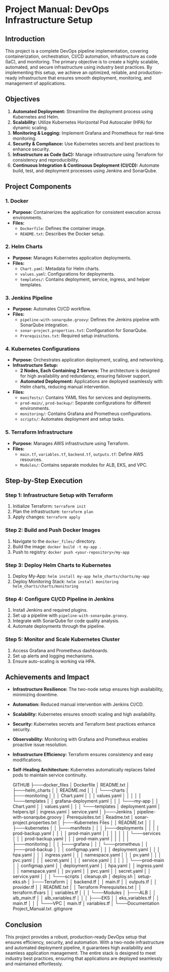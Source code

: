 # Project Manual: DevOps Infrastructure Setup

## Introduction
This project is a complete DevOps pipeline implementation, covering containerization, orchestration, CI/CD automation, infrastructure as code (IaC), and monitoring. The primary objective is to create a highly scalable, automated, and secure infrastructure using industry best practices. By implementing this setup, we achieve an optimized, reliable, and production-ready infrastructure that ensures smooth deployment, monitoring, and management of applications.

## Objectives
1. **Automated Deployment:** Streamline the deployment process using Kubernetes and Helm.
2. **Scalability:** Utilize Kubernetes Horizontal Pod Autoscaler (HPA) for dynamic scaling.
3. **Monitoring & Logging:** Implement Grafana and Prometheus for real-time monitoring.
4. **Security & Compliance:** Use Kubernetes secrets and best practices to enhance security.
5. **Infrastructure as Code (IaC):** Manage infrastructure using Terraform for consistency and reproducibility.
6. **Continuous Integration & Continuous Deployment (CI/CD):** Automate build, test, and deployment processes using Jenkins and SonarQube.

## Project Components
### 1. **Docker**
- **Purpose:** Containerizes the application for consistent execution across environments.
- **Files:**
  - `Dockerfile`: Defines the container image.
  - `README.txt`: Describes the Docker setup.

### 2. **Helm Charts**
- **Purpose:** Manages Kubernetes application deployments.
- **Files:**
  - `Chart.yaml`: Metadata for Helm charts.
  - `values.yaml`: Configurations for deployments.
  - `templates/`: Contains deployment, service, ingress, and helper templates.

### 3. **Jenkins Pipeline**
- **Purpose:** Automates CI/CD workflow.
- **Files:**
  - `pipeline-with-sonarqube.groovy`: Defines the Jenkins pipeline with SonarQube integration.
  - `sonar-project.properties.txt`: Configuration for SonarQube.
  - `Prerequisites.txt`: Required setup instructions.

### 4. **Kubernetes Configurations**
- **Purpose:** Orchestrates application deployment, scaling, and networking.
- **Infrastructure Setup:**
  - **2 Nodes, Each Containing 2 Servers:** The architecture is designed for high availability and redundancy, ensuring failover support.
  - **Automated Deployment:** Applications are deployed seamlessly with Helm charts, reducing manual intervention.
- **Files:**
  - `manifests/`: Contains YAML files for services and deployments.
  - `prod-main/`, `prod-backup/`: Separate configurations for different environments.
  - `monitoring/`: Contains Grafana and Prometheus configurations.
  - `scripts/`: Automates deployment and setup tasks.

### 5. **Terraform Infrastructure**
- **Purpose:** Manages AWS infrastructure using Terraform.
- **Files:**
  - `main.tf`, `variables.tf`, `backend.tf`, `outputs.tf`: Define AWS resources.
  - `Modules/`: Contains separate modules for ALB, EKS, and VPC.

## Step-by-Step Execution
### Step 1: **Infrastructure Setup with Terraform**
1. Initialize Terraform: `terraform init`
2. Plan the infrastructure: `terraform plan`
3. Apply changes: `terraform apply`

### Step 2: **Build and Push Docker Images**
1. Navigate to the `docker_files/` directory.
2. Build the image: `docker build -t my-app .`
3. Push to registry: `docker push <your-repository>/my-app`

### Step 3: **Deploy Helm Charts to Kubernetes**
1. Deploy My-App: `helm install my-app helm_charts/charts/my-app`
2. Deploy Monitoring Stack: `helm install monitoring helm_charts/charts/monitoring`

### Step 4: **Configure CI/CD Pipeline in Jenkins**
1. Install Jenkins and required plugins.
2. Set up a pipeline with `pipeline-with-sonarqube.groovy`.
3. Integrate with SonarQube for code quality analysis.
4. Automate deployments through the pipeline.

### Step 5: **Monitor and Scale Kubernetes Cluster**
1. Access Grafana and Prometheus dashboards.
2. Set up alerts and logging mechanisms.
3. Ensure auto-scaling is working via HPA.

## Achievements and Impact
- **Infrastructure Resilience:** The two-node setup ensures high availability, minimizing downtime.
- **Automation:** Reduced manual intervention with Jenkins CI/CD.
- **Scalability:** Kubernetes ensures smooth scaling and high availability.
- **Security:** Kubernetes secrets and Terraform best practices enhance security.
- **Observability:** Monitoring with Grafana and Prometheus enables proactive issue resolution.
- **Infrastructure Efficiency:** Terraform ensures consistency and easy modifications.
- **Self-Healing Architecture:** Kubernetes automatically replaces failed pods to maintain service continuity.

  GITHUB
├───docker_files
│       Dockerfile
│       README.txt
│
├───helm_charts
│   │   README.md
│   │
│   └───charts
│       ├───monitoring
│       │   │   Chart.yaml
│       │   │   values.yaml
│       │   │
│       │   └───templates
│       │           grafana-deployment.yaml
│       │
│       └───my-app
│           │   Chart.yaml
│           │   values.yaml
│           │
│           └───templates
│                   deployment.yaml
│                   helpers.tpl
│                   ingress.yaml
│                   service.yaml
│
├───Jenkins
│       pipeline-with-sonarqube.groovy
│       Prerequisites.txt
│       Readme.txt
│       sonar-project.properties.txt
│
├───Kubernetes Files
│   │   README.txt
│   │
│   ├───kubernetes
│   │   ├───manifests
│   │   │   ├───deployments
│   │   │   │       prod-backup.yaml
│   │   │   │       prod-main.yaml
│   │   │   │
│   │   │   └───services
│   │   │           prod-backup.yaml
│   │   │           prod-main.yaml
│   │   │
│   │   ├───monitoring
│   │   │   ├───grafana
│   │   │   └───prometheus
│   │   ├───prod-backup
│   │   │       configmap.yaml
│   │   │       deployment.yaml
│   │   │       hpa.yaml
│   │   │       ingress.yaml
│   │   │       namespace.yaml
│   │   │       pv.yaml
│   │   │       pvc.yaml
│   │   │       secret.yaml
│   │   │       service.yaml
│   │   │
│   │   └───prod-main
│   │           configmap.yaml
│   │           deployment.yaml
│   │           hpa.yaml
│   │           ingress.yaml
│   │           namespace.yaml
│   │           pv.yaml
│   │           pvc.yaml
│   │           secret.yaml
│   │           service.yaml
│   │
│   └───scripts
│           cleanup.sh
│           deploy.sh
│           setup-eks.sh
│
├───Terraform
│   │   backend.tf
│   │   main.tf
│   │   outputs.tf
│   │   provider.tf
│   │   README.txt
│   │   Terraform Prerequisites.txt
│   │   terraform.tfvars
│   │   variables.tf
│   │
│   └───Modules
│       ├───ALB
│       │       alb_main.tf
│       │       alb_variables.tf
│       │
│       ├───EKS
│       │       eks_variables.tf
│       │       main.tf
│       │
│       └───VPC
│               main.tf
│               variables.tf
│
└───Documentation
        Project_Manual.txt
        .gitignore


## Conclusion
This project provides a robust, production-ready DevOps setup that ensures efficiency, security, and automation. With a two-node infrastructure and automated deployment pipeline, it guarantees high availability and seamless application management. The entire stack is designed to meet industry best practices, ensuring that applications are deployed seamlessly and maintained effortlessly.

